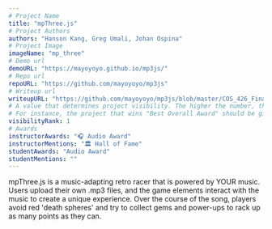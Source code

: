 ```yaml
---
# Project Name
title: "mpThree.js"
# Project Authors
authors: "Hanson Kang, Greg Umali, Johan Ospina"
# Project Image
imageName: "mp_three"
# Demo url
demoURL: "https://mayoyoyo.github.io/mp3js/"
# Repo url
repoURL: "https://github.com/mayoyoyo/mp3js"
# Writeup url
writeupURL: "https://github.com/mayoyoyo/mp3js/blob/master/COS_426_Final_Project_Report_mpthreejs.pdf"
# A value that determines project visibility. The higher the number, the closer it will appear to the top
# For instance, the project that wins "Best Overall Award" should be given the highest visibilityRank
visibilityRank: 1
# Awards
instructorAwards: "🎧 Audio Award"
instructorMentions: "🏛️ Hall of Fame"
studentAwards: "Audio Award"
studentMentions: ""
---
```

mpThree.js is a music-adapting retro racer that is powered by YOUR music. Users upload their own .mp3 files, and the game elements interact with the music to create a unique experience. Over the course of the song, players avoid red 'death spheres' and try to collect gems and power-ups to rack up as many points as they can.
